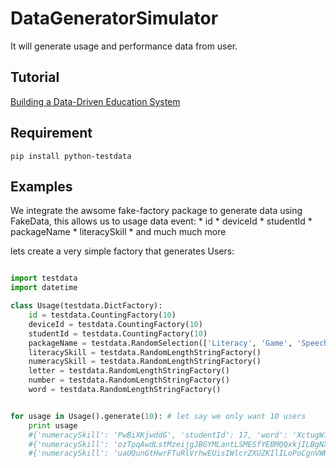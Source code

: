 # DataGeneratorSimulator
It will generate usage and performance data from user.

## Tutorial
[Building a Data-Driven Education System](http://www2.datainnovation.org/2016-data-driven-education.pdf)

## Requirement

    pip install python-testdata


## Examples
We integrate the awsome fake-factory package to generate data using FakeData,
this allows us to usage data event:
    * id 
    * deviceId
    * studentId
    * packageName
    * literacySkill
    * and much much more

lets create a very simple factory that generates Users:

```python

import testdata
import datetime

class Usage(testdata.DictFactory):
    id = testdata.CountingFactory(10)
    deviceId = testdata.CountingFactory(10)
    studentId = testdata.CountingFactory(10)
    packageName = testdata.RandomSelection(['Literacy', 'Game', 'Speech'])
    literacySkill = testdata.RandomLengthStringFactory()
    numeracySkill = testdata.RandomLengthStringFactory()
    letter = testdata.RandomLengthStringFactory()
    number = testdata.RandomLengthStringFactory()
    word = testdata.RandomLengthStringFactory()


for usage in Usage().generate(10): # let say we only want 10 users
    print usage
    #{'numeracySkill': 'PwBiXKjwddG', 'studentId': 17, 'word': 'XctugWiHPobIvHNGEbYlgyOUuuqCSKgoTFAhJSQzUUleDEkygyZOWBnGYiLBXbywpwxAsisToqDDWGPHQqbOOlmGVVa', 'packageName': 'Literacy', 'number': 'IrtJUAxnFVOQyvvqlpIsmkaWnRvADBzWBiCYUPvfSwvdHS', 'literacySkill': 'hSQSRXUevpdYMGAs', 'deviceId': 17, 'letter': 'JYuWfonIdptbdpFhBNhLIkLoyhuUgRUvdiUWBcfReeezORAtXhJvNuLZASFeRCAvxvPgOeTZ', 'id': 17}
    #{'numeracySkill': 'ozTpqAwdLstMzeijgJBGYMLantLSMESfYEBMQQxkjILBgNXohBjMbwqrhGsnjoSlcsCGOnTsdgMICQfB', 'studentId': 18, 'word': 'CnhxwMonHnMlEtxcpGowQymEeZtxvlUBDaKHEKRC', 'packageName': 'Literacy', 'number': 'xkerlJLhlyOgsTxHqMPffjPLOqbjgZqtggGzxPTkOleoZtEaDiYnpKxrouCcgRPjdtf', 'literacySkill': 'VlEeAOKKOIgweFTxBeNiOWmoztGPWSqhsIxTr', 'deviceId': 18, 'letter': 'NwJUuHLOkaJHsIvlSQeggfT', 'id': 18}
    #{'numeracySkill': 'uaUQunGtHwrFTuRlVrhwEUisIWlcrZXUZKIlILoPoCgnVWHwrrRaHhxQJVnECUtSvppzQDtpiqUSds', 'studentId': 19, 'word': 'vOTlRRgSXwgmXAthOYnQTTtPJyGxGbbMOj', 'packageName': 'Game', 'number': 'bDmhALNhnmazlonmBIjvwWzXgQfPQQekWJErEvJjWWHrufxuINyHuNiLPvFWynVwdNTaTGIgvvGCAqFRZ', 'literacySkill': 'BpfiZyRAzovNbEhtznPSaqsaZhRkFHlWNpmbzBXKCmBJPnuYiQyEToMaOkVJOVZKNCCAyGpZSpGhfseBMfGaFvltHaJyfcdota', 'deviceId': 19, 'letter': 'nvwanqC', 'id': 19}
